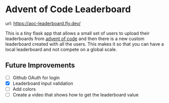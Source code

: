 # Advent of Code Leaderboard

url: https://aoc-leaderboard.fly.dev/

This is a tiny flask app that allows a small set of users to upload their
leaderboards from [advent of code](https://adventofcode.com/2022/leaderboard/self)
and then there is a new custom leaderboard created with all the users. This makes
it so that you can have a local leaderboard and not compete on a global scale.

## Future Improvements

- [ ] Github OAuth for login
- [X] Leaderboard input validation 
- [ ] Add colors
- [ ] Create a video that shows how to get the leaderboard value
